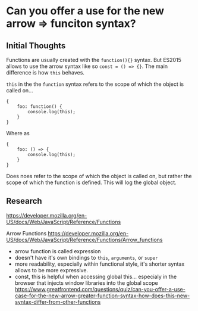 # Can you offer a use for the new arrow => funciton syntax?

## Initial Thoughts

Functions are usually created with the `function(){}` syntax. But ES2015 allows to use the arrow syntax like so `const = () => {}`. The main difference is how `this` behaves.

`this` in the the `function` syntax refers to the scope of which the object is called on...

```
{
    foo: function() {
        console.log(this);
    }
}

```

Where as

```
{
    foo: () => {
        console.log(this);
    }
}
```

Does noes refer to the scope of which the object is called on, but rather the scope of which the function is defined. This will log the global object.

## Research

https://developer.mozilla.org/en-US/docs/Web/JavaScript/Reference/Functions

Arrow Functions
https://developer.mozilla.org/en-US/docs/Web/JavaScript/Reference/Functions/Arrow_functions

- arrow function is called expression
- doesn't have it's own bindings to `this`, `arguments`, or `super`
- more readability, especially within functional style, it's shorter syntax allows to be more expressive.
- const, this is helpful when accessing global this... especialy in the browser that injects window libraries into the global scope
  https://www.greatfrontend.com/questions/quiz/can-you-offer-a-use-case-for-the-new-arrow-greater-function-syntax-how-does-this-new-syntax-differ-from-other-functions
